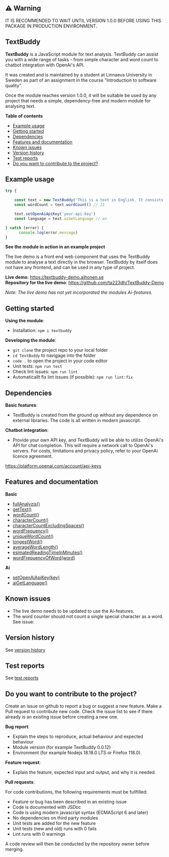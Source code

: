 ## ⚠️ Warning
IT IS RECOMMENDED TO WAIT UNTIL VERSION 1.0.0 BEFORE USING THIS PACKAGE IN PRODUCTION ENVIRONMENT.

## TextBuddy
**TextBuddy** is a JavaScript module for text analysis. TextBuddy can assist you with a wide range of tasks - from simple character and word count to chatbot integration with OpenAi's API.  

It was created and is maintained by a student at Linnaeus University in Sweden as part of an assignment in the course "Introduction to software quality".

Once the module reaches version 1.0.0, it will be suitable be used by any project that needs a simple, dependency-free and modern module for analysing text.

**Table of contents**
- [Example usage](#example-usage)
- [Getting started](#getting-started-)
- [Dependencies](#dependencies)
- [Features and documentation](#features-and-documentation)
- [Known issues](#known-issues)
- [Version history](#version-history)
- [Test reports](#test-reports)
- [Do you want to contribute to the project?](#do-you-want-to-contribute-to-the-project?)

## Example usage
```javascript
try {  

    const text = new TextBuddy('This is a text in English. It consists of eleven words.')
    const wordCount = text.wordCount() // 11

    text.setOpenAiApiKey('your-api-key')
    const language = text.aiGetLanguage // en  

} catch (error) {
      console.log(error.message)
}
```

**See the module in action in an example project**  

The live demo is a front end web component that uses the TextBuddy module to analyse a text directly in the browser. TextBuddy by itself does not have any frontend, and can be used in any type of project.

**Live demo**: https://textbuddy-demo.aihonen.se  
**Repository for the live demo**: https://github.com/ta223dh/TextBuddy-Demo  

_Note: The live demo has not yet incorporated the modules Ai-features._

## Getting started 
**Using the module**:
- Installation: `npm i textbuddy`

**Developing the module**:
- `git clone` the project repo to your local folder
- `cd TextBuddy` to navigage into the folder
- `code .` to open the project in your code editor
- Unit tests: `npm run test`
- Check lint issues: `npm run lint`
- Automaticallt fix lint issues (if possible): `npm run lint:fix`

## Dependencies
**Basic features**:
- TextBuddy is created from the ground up without any dependence on external libraries. The code is all written in modern javascript.

**Chatbot integration**:
- Provide your own API key, and TextBuddy will be able to utilize OpenAi's API for chat completion. This will require a network call to OpenAi's servers. For costs, limitations and privacy policy, refer to your OpenAi licence agreement.

https://platform.openai.com/account/api-keys

## Features and documentation
**Basic**
- [fullAnalyzis()](module_documentation.md#fullAnalyzis)
- [getText()](module_documentation.md#getText)
- [wordCount()](module_documentation.md#wordCount)
- [characterCount()](module_documentation.md#characterCount)
- [characterCountExcludingSpaces()](module_documentation.md#characterCountExcludingSpaces)
- [wordFrequency()](module_documentation.md#wordFrequency)
- [uniqueWordCount()](module_documentation.md#uniqueWordCount)
- [longestWord()](module_documentation.md#longestWord)
- [averageWordLength()](module_documentation.md#averageWordLength)
- [esimatedReadingTimeInMinutes()](module_documentation.md#esimatedReadingTimeInMinutes)
- [wordFrequencyOfWord(word)](module_documentation.md#wordfrequencyofwordword)

**Ai**
- [setOpenAiApiKey(key)](module_documentation.md#setopenaiapikeykey)
- [aiGetLanguage()](module_documentation.md#aiGetLanguage)

## Known issues
- The live demo needs to be updated to use the Ai-features.
- The word counter should not count a single special character as a word. See issue: 

## Version history
See [version history](https://github.com/ta223dh/TextBuddy/releases/)

## Test reports
See [test reports](test_reports.md)

## Do you want to contribute to the project?
Create an issue on github to report a bug or suggest a new feature. Make a Pull request to contribute new code. Check the issue list to see if there already is an existing issue before creating a new one.

**Bug report**:
- Explain the steps to reproduce, actual behaviour and expected behaviour
- Module version (for example TextBuddy 0.0.12)
- Environment (for example Nodejs 18.18.0 LTS or Firefox 118.0).

**Feature request**:
- Explain the feature, expected input and output, and why it is needed.

**Pull requests**:  

For code contributions, the following requirements must be fullfilled:  

- Feature or bug has been described in an existing issue
- Code is documented with JSDoc
- Code is using modern javascript syntax (ECMAScript 6 and later)
- No dependencies on third party modules
- Unit tests are added for the new feature
- Unit tests (new and old) runs with 0 fails
- Lint runs with 0 warnings

A code review will then be conducted by the repository owner before merging.